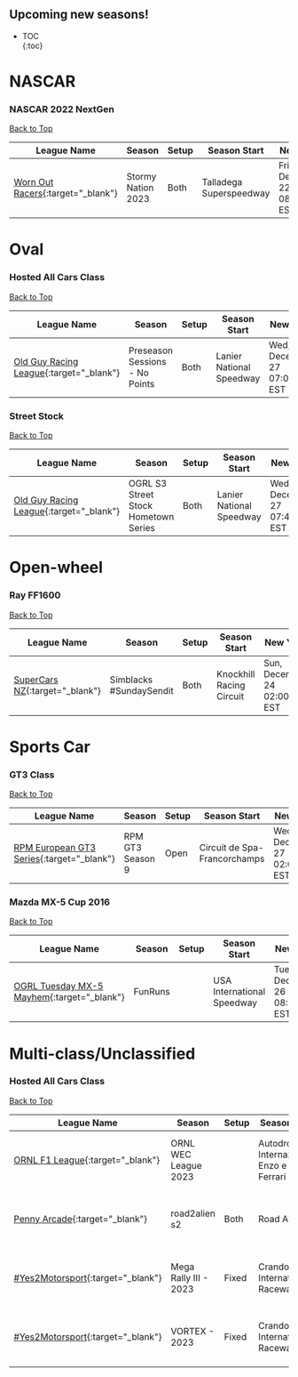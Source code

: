 ## Upcoming new seasons!

* TOC  
{:toc}

# NASCAR

### NASCAR 2022 NextGen

[Back to Top](#)  

| League Name | Season | Setup | Season Start | New York | London | Sydney |
|-----------------------------------------------------------------------------------------------------------|------------------|-----|-----------------------|----------------------------|----------------------------|-----------------------------|
|[Worn Out Racers](https://members.iracing.com/membersite/member/LeagueView.do?league=652){:target="_blank"} |Stormy Nation 2023 |Both |Talladega Superspeedway |Fri, December 22 08:20PM EST |Sat, December 23 01:20AM GMT |Sat, December 23 12:20PM AEDT |

# Oval

### Hosted All Cars Class

[Back to Top](#)  

| League Name | Season | Setup | Season Start | New York | London | Sydney |
|------------------------------------------------------------------------------------------------------------------|-------------------------------|-----|------------------------|----------------------------|----------------------------|-----------------------------|
|[Old Guy Racing League](https://members.iracing.com/membersite/member/LeagueView.do?league=9339){:target="_blank"} |Preseason Sessions \- No Points |Both |Lanier National Speedway |Wed, December 27 07:00PM EST |Thu, December 28 12:00AM GMT |Thu, December 28 11:00AM AEDT |

### Street Stock

[Back to Top](#)  

| League Name | Season | Setup | Season Start | New York | London | Sydney |
|------------------------------------------------------------------------------------------------------------------|------------------------------------|-----|------------------------|----------------------------|----------------------------|-----------------------------|
|[Old Guy Racing League](https://members.iracing.com/membersite/member/LeagueView.do?league=9339){:target="_blank"} |OGRL S3 Street Stock Hometown Series |Both |Lanier National Speedway |Wed, December 27 07:45PM EST |Thu, December 28 12:45AM GMT |Thu, December 28 11:45AM AEDT |

# Open-wheel

### Ray FF1600

[Back to Top](#)  

| League Name | Season | Setup | Season Start | New York | London | Sydney |
|---------------------------------------------------------------------------------------------------------|------------------------|-----|------------------------|----------------------------|----------------------------|-----------------------------|
|[SuperCars NZ](https://members.iracing.com/membersite/member/LeagueView.do?league=4353){:target="_blank"} |Simblacks \#SundaySendit |Both |Knockhill Racing Circuit |Sun, December 24 02:00AM EST |Sun, December 24 07:00AM GMT |Sun, December 24 06:00PM AEDT |

# Sports Car

### GT3 Class

[Back to Top](#)  

| League Name | Season | Setup | Season Start | New York | London | Sydney |
|--------------------------------------------------------------------------------------------------------------------|----------------|-----|----------------------------|----------------------------|----------------------------|-----------------------------|
|[RPM European GT3 Series](https://members.iracing.com/membersite/member/LeagueView.do?league=7826){:target="_blank"} |RPM GT3 Season 9 |Open |Circuit de Spa-Francorchamps |Wed, December 27 02:00PM EST |Wed, December 27 07:00PM GMT |Thu, December 28 06:00AM AEDT |

### Mazda MX-5 Cup 2016

[Back to Top](#)  

| League Name | Season | Setup | Season Start | New York | London | Sydney |
|-----------------------------------------------------------------------------------------------------------------------|-------|-----|--------------------------|----------------------------|----------------------------|-----------------------------|
|[OGRL Tuesday MX\-5 Mayhem](https://members.iracing.com/membersite/member/LeagueView.do?league=10221){:target="_blank"} |FunRuns | |USA International Speedway |Tue, December 26 08:00PM EST |Wed, December 27 01:00AM GMT |Wed, December 27 12:00PM AEDT |

# Multi-class/Unclassified

### Hosted All Cars Class

[Back to Top](#)  

| League Name | Season | Setup | Season Start | New York | London | Sydney |
|-------------------------------------------------------------------------------------------------------------|----------------------|-----|--------------------------------------------|----------------------------|----------------------------|-----------------------------|
|[ORNL F1 League](https://members.iracing.com/membersite/member/LeagueView.do?league=8531){:target="_blank"} |ORNL WEC League 2023 | |Autodromo Internazionale Enzo e Dino Ferrari |Thu, December 28 02:00PM EST |Thu, December 28 07:00PM GMT |Fri, December 29 06:00AM AEDT |
|[Penny Arcade](https://members.iracing.com/membersite/member/LeagueView.do?league=4778){:target="_blank"} |road2alien s2 |Both |Road America |Sun, December 24 09:00PM EST |Mon, December 25 02:00AM GMT |Mon, December 25 01:00PM AEDT |
|[\#Yes2Motorsport](https://members.iracing.com/membersite/member/LeagueView.do?league=5789){:target="_blank"} |Mega Rally III \- 2023 |Fixed |Crandon International Raceway |Sat, December 23 08:00PM EST |Sun, December 24 01:00AM GMT |Sun, December 24 12:00PM AEDT |
|[\#Yes2Motorsport](https://members.iracing.com/membersite/member/LeagueView.do?league=5789){:target="_blank"} |VORTEX \- 2023 |Fixed |Crandon International Raceway |Tue, December 26 09:00PM EST |Wed, December 27 02:00AM GMT |Wed, December 27 01:00PM AEDT |

